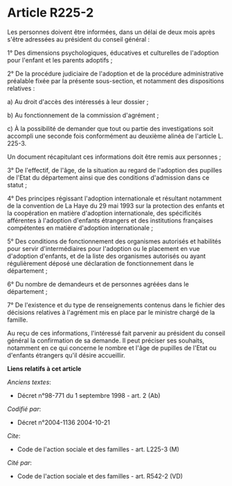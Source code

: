 # Article R225-2

Les personnes doivent être informées, dans un délai de deux mois après s'être adressées au président du conseil général :

1° Des dimensions psychologiques, éducatives et culturelles de l'adoption pour l'enfant et les parents adoptifs ;

2° De la procédure judiciaire de l'adoption et de la procédure administrative préalable fixée par la présente sous-section,
et notamment des dispositions relatives :

a) Au droit d'accès des intéressés à leur dossier ;

b) Au fonctionnement de la commission d'agrément ;

c) À la possibilité de demander que tout ou partie des investigations soit accompli une seconde fois conformément au deuxième
alinéa de l'article L. 225-3.

Un document récapitulant ces informations doit être remis aux personnes ;

3° De l'effectif, de l'âge, de la situation au regard de l'adoption des pupilles de l'Etat du département ainsi que des
conditions d'admission dans ce statut ;

4° Des principes régissant l'adoption internationale et résultant notamment de la convention de La Haye du 29 mai 1993 sur la
protection des enfants et la coopération en matière d'adoption internationale, des spécificités afférentes à l'adoption
d'enfants étrangers et des institutions françaises compétentes en matière d'adoption internationale ;

5° Des conditions de fonctionnement des organismes autorisés et habilités pour servir d'intermédiaires pour l'adoption ou le
placement en vue d'adoption d'enfants, et de la liste des organismes autorisés ou ayant régulièrement déposé une déclaration
de fonctionnement dans le département ;

6° Du nombre de demandeurs et de personnes agréées dans le département ;

7° De l'existence et du type de renseignements contenus dans le fichier des décisions relatives à l'agrément mis en place par
le ministre chargé de la famille.

Au reçu de ces informations, l'intéressé fait parvenir au président du conseil général la confirmation de sa demande. Il peut
préciser ses souhaits, notamment en ce qui concerne le nombre et l'âge de pupilles de l'Etat ou d'enfants étrangers qu'il
désire accueillir.

**Liens relatifs à cet article**

_Anciens textes_:

  - Décret n°98-771 du 1 septembre 1998 - art. 2 (Ab)

_Codifié par_:

  - Décret n°2004-1136 2004-10-21

_Cite_:

  - Code de l'action sociale et des familles - art. L225-3 (M)

_Cité par_:

  - Code de l'action sociale et des familles - art. R542-2 (VD)
